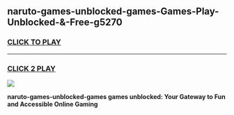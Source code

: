 
## naruto-games-unblocked-games-Games-Play-Unblocked-&-Free-g5270
<h3>
<a href="https://premium76.site?title=naruto-games-unblocked-games&ref=24A">CLICK TO PLAY</a></h3>
<hr>

<h3>
<a href="https://premium76.site?title=naruto-games-unblocked-games&ref=24A">CLICK 2 PLAY</a>
  
</h3>

<a href="https://premium76.site?title=naruto-games-unblocked-games&ref=24A"><img src="https://clearcache.store/games.png"></a>


**naruto-games-unblocked-games games unblocked: Your Gateway to Fun and Accessible Online Gaming**

